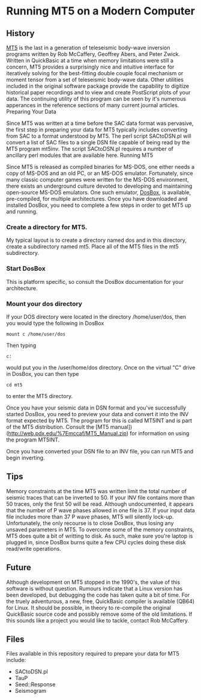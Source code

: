 # Running MT5 on a Modern Computer

## History

[MT5](http://web.pdx.edu/%7Emccaf/MT5_970516.zip) is the last in a generation of teleseismic body-wave inversion programs written by Rob McCaffery, Geoffrey Abers, and Peter Zwick. Written in QuickBasic at a time when memory limitations were still a concern, MT5 provides a surprisingly nice and intuitive interface for iteratively solving for the best-fitting double couple focal mechanism or moment tensor from a set of teleseismic body-wave data. Other utilities included in the original software package provide the capability to digitize historical paper recordings and to view and create PostScript plots of your data. The continuing utility of this program can be seen by it's numerous apperances in the reference sections of many current journal articles.
Preparing Your Data

Since MT5 was written at a time before the SAC data format was pervasive, the first step in preparing your data for MT5 typically includes converting from SAC to a format understood by MT5. The perl script SACtoDSN.pl will convert a list of SAC files to a single DSN file capable of being read by the MT5 program mt5inv. The script SACtoDSN.pl requires a number of ancillary perl modules that are available here.
Running MT5

Since MT5 is released as compiled binaries for MS-DOS, one either needs a copy of MS-DOS and an old PC, or an MS-DOS emulator. Fortunately, since many classic computer games were written for the MS-DOS environment, there exists an underground culture devoted to developing and maintaining open-source MS-DOS emulators. One such emulator, [DosBox](https://www.dosbox.com/), is available, pre-compiled, for multiple architectures. Once you have downloaded and installed DosBox, you need to complete a few steps in order to get MT5 up and running.

### Create a directory for MT5.

My typical layout is to create a directory named dos and in this directory, create a subdirectory named mt5. Place all of the MT5 files in the mt5 subdirectory.

### Start DosBox

This is platform specific, so consult the DosBox documentation for your architecture.

### Mount your dos directory

If your DOS directory were located in the directory /home/user/dos, then you would type the following in DosBox

`mount c /home/user/dos`

Then typing

`c:`

would put you in the /user/home/dos directory. Once on the virtual "C" drive in DosBox, you can then type

`cd mt5`

to enter the MT5 directory.

Once you have your seismic data in DSN format and you've successfully started DosBox, you need to preview your data and convert it into the INV format expected by MT5. The program for this is called MT5INT and is part of the MT5 distribution. Consult the [MT5 manual])(http://web.pdx.edu/%7Emccaf/MT5_Manual.zip) for information on using the program MT5INT.

Once you have converted your DSN file to an INV file, you can run MT5 and begin inverting.

## Tips

Memory constraints at the time MT5 was written limit the total number of seismic traces that can be inverted to 50. If your INV file contains more than 50 traces, only the first 50 will be read.
Although undocumented, it appears that the number of P wave phases allowed in one file is 37. If your input data file includes more than 37 P wave phases, MT5 will silently lock-up. Unfortunately, the only recourse is to close DosBox, thus losing any unsaved parameters in MT5.
To overcome some of the memory constraints, MT5 does quite a bit of writting to disk. As such, make sure you're laptop is plugged in, since DosBox burns quite a few CPU cycles doing these disk read/write operations.

## Future

Although development on MT5 stopped in the 1990's, the value of this software is without question. Rumours indicate that a Linux version has been developed, but debugging the code has taken quite a bit of time. For the truely adventurous, a new, free, QuickBasic compiler is available (QB64) for Linux. It should be possible, in theory to re-compile the original QuickBasic source code and possibly remove some of the old limitations. If this sounds like a project you would like to tackle, contact Rob McCaffery.

## Files

Files available in this repository required to prepare your data for MT5 include:

* SACtoDSN.pl
* TauP
* Seed::Response
* Seismogram
